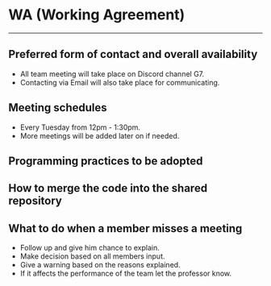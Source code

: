 # WA (Working Agreement) 
---
## Preferred form of contact and overall availability

- All team meeting will take place on Discord channel G7.
- Contacting via Email will also take place for communicating.

## Meeting schedules

- Every Tuesday from 12pm - 1:30pm.
- More meetings will be added later on if needed.

## Programming practices to be adopted



## How to merge the code into the shared repository



## What to do when a member misses a meeting

- Follow up and give him chance to explain.
- Make decision based on all members input.
- Give a warning based on the reasons explained.
- If it affects the performance of the team let the professor know.
